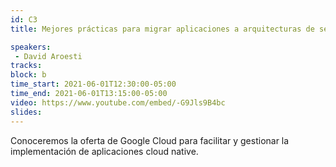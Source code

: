 ```yaml
---
id: C3
title: Mejores prácticas para migrar aplicaciones a arquitecturas de servicios y contenedores

speakers:
 - David Aroesti
tracks:
block: b
time_start: 2021-06-01T12:30:00-05:00
time_end: 2021-06-01T13:15:00-05:00
video: https://www.youtube.com/embed/-G9Jls9B4bc
slides:
---
```


Conoceremos la oferta de Google Cloud para facilitar y gestionar la implementación de aplicaciones cloud native.
